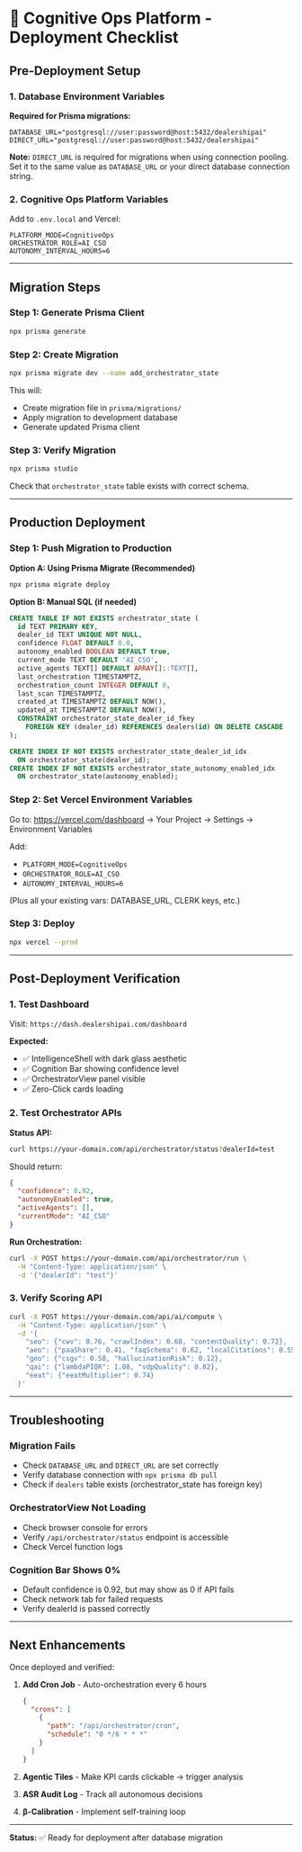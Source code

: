 # 🚀 Cognitive Ops Platform - Deployment Checklist

## Pre-Deployment Setup

### 1. Database Environment Variables

**Required for Prisma migrations:**

```env
DATABASE_URL="postgresql://user:password@host:5432/dealershipai"
DIRECT_URL="postgresql://user:password@host:5432/dealershipai"
```

**Note:** `DIRECT_URL` is required for migrations when using connection pooling. Set it to the same value as `DATABASE_URL` or your direct database connection string.

### 2. Cognitive Ops Platform Variables

Add to `.env.local` and Vercel:

```env
PLATFORM_MODE=CognitiveOps
ORCHESTRATOR_ROLE=AI_CSO
AUTONOMY_INTERVAL_HOURS=6
```

---

## Migration Steps

### Step 1: Generate Prisma Client
```bash
npx prisma generate
```

### Step 2: Create Migration
```bash
npx prisma migrate dev --name add_orchestrator_state
```

This will:
- Create migration file in `prisma/migrations/`
- Apply migration to development database
- Generate updated Prisma client

### Step 3: Verify Migration
```bash
npx prisma studio
```

Check that `orchestrator_state` table exists with correct schema.

---

## Production Deployment

### Step 1: Push Migration to Production

**Option A: Using Prisma Migrate (Recommended)**
```bash
npx prisma migrate deploy
```

**Option B: Manual SQL (if needed)**
```sql
CREATE TABLE IF NOT EXISTS orchestrator_state (
  id TEXT PRIMARY KEY,
  dealer_id TEXT UNIQUE NOT NULL,
  confidence FLOAT DEFAULT 0.0,
  autonomy_enabled BOOLEAN DEFAULT true,
  current_mode TEXT DEFAULT 'AI_CSO',
  active_agents TEXT[] DEFAULT ARRAY[]::TEXT[],
  last_orchestration TIMESTAMPTZ,
  orchestration_count INTEGER DEFAULT 0,
  last_scan TIMESTAMPTZ,
  created_at TIMESTAMPTZ DEFAULT NOW(),
  updated_at TIMESTAMPTZ DEFAULT NOW(),
  CONSTRAINT orchestrator_state_dealer_id_fkey 
    FOREIGN KEY (dealer_id) REFERENCES dealers(id) ON DELETE CASCADE
);

CREATE INDEX IF NOT EXISTS orchestrator_state_dealer_id_idx 
  ON orchestrator_state(dealer_id);
CREATE INDEX IF NOT EXISTS orchestrator_state_autonomy_enabled_idx 
  ON orchestrator_state(autonomy_enabled);
```

### Step 2: Set Vercel Environment Variables

Go to: https://vercel.com/dashboard → Your Project → Settings → Environment Variables

Add:
- `PLATFORM_MODE=CognitiveOps`
- `ORCHESTRATOR_ROLE=AI_CSO`
- `AUTONOMY_INTERVAL_HOURS=6`

(Plus all your existing vars: DATABASE_URL, CLERK keys, etc.)

### Step 3: Deploy
```bash
npx vercel --prod
```

---

## Post-Deployment Verification

### 1. Test Dashboard
Visit: `https://dash.dealershipai.com/dashboard`

**Expected:**
- ✅ IntelligenceShell with dark glass aesthetic
- ✅ Cognition Bar showing confidence level
- ✅ OrchestratorView panel visible
- ✅ Zero-Click cards loading

### 2. Test Orchestrator APIs

**Status API:**
```bash
curl https://your-domain.com/api/orchestrator/status?dealerId=test
```

Should return:
```json
{
  "confidence": 0.92,
  "autonomyEnabled": true,
  "activeAgents": [],
  "currentMode": "AI_CSO"
}
```

**Run Orchestration:**
```bash
curl -X POST https://your-domain.com/api/orchestrator/run \
  -H "Content-Type: application/json" \
  -d '{"dealerId": "test"}'
```

### 3. Verify Scoring API

```bash
curl -X POST https://your-domain.com/api/ai/compute \
  -H "Content-Type: application/json" \
  -d '{
    "seo": {"cwv": 0.76, "crawlIndex": 0.68, "contentQuality": 0.72},
    "aeo": {"paaShare": 0.41, "faqSchema": 0.62, "localCitations": 0.55},
    "geo": {"csgv": 0.58, "hallucinationRisk": 0.12},
    "qai": {"lambdaPIQR": 1.08, "vdpQuality": 0.82},
    "eeat": {"eeatMultiplier": 0.74}
  }'
```

---

## Troubleshooting

### Migration Fails
- Check `DATABASE_URL` and `DIRECT_URL` are set correctly
- Verify database connection with `npx prisma db pull`
- Check if `dealers` table exists (orchestrator_state has foreign key)

### OrchestratorView Not Loading
- Check browser console for errors
- Verify `/api/orchestrator/status` endpoint is accessible
- Check Vercel function logs

### Cognition Bar Shows 0%
- Default confidence is 0.92, but may show as 0 if API fails
- Check network tab for failed requests
- Verify dealerId is passed correctly

---

## Next Enhancements

Once deployed and verified:

1. **Add Cron Job** - Auto-orchestration every 6 hours
   ```json
   {
     "crons": [
       {
         "path": "/api/orchestrator/cron",
         "schedule": "0 */6 * * *"
       }
     ]
   }
   ```

2. **Agentic Tiles** - Make KPI cards clickable → trigger analysis

3. **ASR Audit Log** - Track all autonomous decisions

4. **β-Calibration** - Implement self-training loop

---

**Status:** ✅ Ready for deployment after database migration
